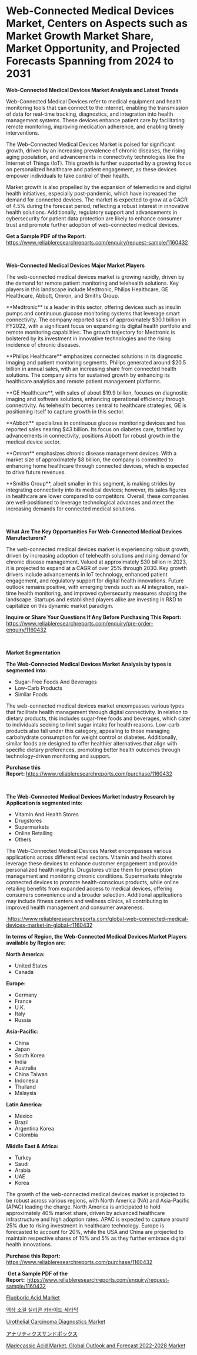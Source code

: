 <p><h1>Web-Connected Medical Devices Market, Centers on Aspects such as Market Growth Market Share, Market Opportunity, and Projected Forecasts Spanning from 2024 to 2031</h1></p><p><strong>Web-Connected Medical Devices Market Analysis and Latest Trends</strong></p>
<p><p>Web-Connected Medical Devices refer to medical equipment and health monitoring tools that can connect to the internet, enabling the transmission of data for real-time tracking, diagnostics, and integration into health management systems. These devices enhance patient care by facilitating remote monitoring, improving medication adherence, and enabling timely interventions.</p><p>The Web-Connected Medical Devices Market is poised for significant growth, driven by an increasing prevalence of chronic diseases, the rising aging population, and advancements in connectivity technologies like the Internet of Things (IoT). This growth is further supported by a growing focus on personalized healthcare and patient engagement, as these devices empower individuals to take control of their health.</p><p>Market growth is also propelled by the expansion of telemedicine and digital health initiatives, especially post-pandemic, which have increased the demand for connected devices. The market is expected to grow at a CAGR of 4.5% during the forecast period, reflecting a robust interest in innovative health solutions. Additionally, regulatory support and advancements in cybersecurity for patient data protection are likely to enhance consumer trust and promote further adoption of web-connected medical devices.</p></p>
<p><strong>Get a Sample PDF of the Report:&nbsp;</strong> <a href="https://www.reliableresearchreports.com/enquiry/request-sample/1160432">https://www.reliableresearchreports.com/enquiry/request-sample/1160432</a></p>
<p>&nbsp;</p>
<p><strong>Web-Connected Medical Devices Major Market Players</strong></p>
<p><p>The web-connected medical devices market is growing rapidly, driven by the demand for remote patient monitoring and telehealth solutions. Key players in this landscape include Medtronic, Philips Healthcare, GE Healthcare, Abbott, Omron, and Smiths Group.</p><p>**Medtronic** is a leader in this sector, offering devices such as insulin pumps and continuous glucose monitoring systems that leverage smart connectivity. The company reported sales of approximately $30.1 billion in FY2022, with a significant focus on expanding its digital health portfolio and remote monitoring capabilities. The growth trajectory for Medtronic is bolstered by its investment in innovative technologies and the rising incidence of chronic diseases.</p><p>**Philips Healthcare** emphasizes connected solutions in its diagnostic imaging and patient monitoring segments. Philips generated around $20.5 billion in annual sales, with an increasing share from connected health solutions. The company aims for sustained growth by enhancing its healthcare analytics and remote patient management platforms.</p><p>**GE Healthcare**, with sales of about $19.9 billion, focuses on diagnostic imaging and software solutions, enhancing operational efficiency through connectivity. As telehealth becomes central to healthcare strategies, GE is positioning itself to capture growth in this sector.</p><p>**Abbott** specializes in continuous glucose monitoring devices and has reported sales nearing $43 billion. Its focus on diabetes care, fortified by advancements in connectivity, positions Abbott for robust growth in the medical device sector.</p><p>**Omron** emphasizes chronic disease management devices. With a market size of approximately $8 billion, the company is committed to enhancing home healthcare through connected devices, which is expected to drive future revenues.</p><p>**Smiths Group**, albeit smaller in this segment, is making strides by integrating connectivity into its medical devices; however, its sales figures in healthcare are lower compared to competitors. Overall, these companies are well-positioned to leverage technological advances and meet the increasing demands for connected medical solutions.</p></p>
<p>&nbsp;</p>
<p><strong>What Are The Key Opportunities For Web-Connected Medical Devices Manufacturers?</strong></p>
<p><p>The web-connected medical devices market is experiencing robust growth, driven by increasing adoption of telehealth solutions and rising demand for chronic disease management. Valued at approximately $30 billion in 2023, it is projected to expand at a CAGR of over 25% through 2030. Key growth drivers include advancements in IoT technology, enhanced patient engagement, and regulatory support for digital health innovations. Future outlook remains positive, with emerging trends such as AI integration, real-time health monitoring, and improved cybersecurity measures shaping the landscape. Startups and established players alike are investing in R&D to capitalize on this dynamic market paradigm.</p></p>
<p><strong>Inquire or Share Your Questions If Any Before Purchasing This Report:</strong> <a href="https://www.reliableresearchreports.com/enquiry/pre-order-enquiry/1160432">https://www.reliableresearchreports.com/enquiry/pre-order-enquiry/1160432</a></p>
<p>&nbsp;</p>
<p><strong>Market Segmentation</strong></p>
<p><strong>The Web-Connected Medical Devices Market Analysis by types is segmented into:</strong></p>
<p><ul><li>Sugar-Free Foods And Beverages</li><li>Low-Carb Products</li><li>Similar Foods</li></ul></p>
<p><p>The web-connected medical devices market encompasses various types that facilitate health management through digital connectivity. In relation to dietary products, this includes sugar-free foods and beverages, which cater to individuals seeking to limit sugar intake for health reasons. Low-carb products also fall under this category, appealing to those managing carbohydrate consumption for weight control or diabetes. Additionally, similar foods are designed to offer healthier alternatives that align with specific dietary preferences, promoting better health outcomes through technology-driven monitoring and support.</p></p>
<p><strong>Purchase this Report:&nbsp;</strong><a href="https://www.reliableresearchreports.com/purchase/1160432">https://www.reliableresearchreports.com/purchase/1160432</a></p>
<p>&nbsp;</p>
<p><strong>The Web-Connected Medical Devices Market Industry Research by Application is segmented into:</strong></p>
<p><ul><li>Vitamin And Health Stores</li><li>Drugstores</li><li>Supermarkets</li><li>Online Retailing</li><li>Others</li></ul></p>
<p><p>The Web-Connected Medical Devices Market encompasses various applications across different retail sectors. Vitamin and health stores leverage these devices to enhance customer engagement and provide personalized health insights. Drugstores utilize them for prescription management and monitoring chronic conditions. Supermarkets integrate connected devices to promote health-conscious products, while online retailing benefits from expanded access to medical devices, offering consumers convenience and a broader selection. Additional applications may include fitness centers and wellness clinics, all contributing to improved health management and consumer awareness.</p></p>
<p><a href="https://www.reliableresearchreports.com/global-web-connected-medical-devices-market-in-global-r1160432">&nbsp;https://www.reliableresearchreports.com/global-web-connected-medical-devices-market-in-global-r1160432</a></p>
<p><strong>In terms of Region, the Web-Connected Medical Devices Market Players available by Region are:</strong></p>
<p>
    <p> <strong> North America: </strong>
        <ul>
            <li>United States</li>
            <li>Canada</li>
        </ul>
        </p> 
    <p> <strong> Europe: </strong>
        <ul>
            <li>Germany</li>
            <li>France</li>
            <li>U.K.</li>
            <li>Italy</li>
            <li>Russia</li>
        </ul>
        </p> 
    <p> <strong> Asia-Pacific: </strong>
        <ul>
            <li>China</li>
            <li>Japan</li>
            <li>South Korea</li>
            <li>India</li>
            <li>Australia</li>
            <li>China Taiwan</li>
            <li>Indonesia</li>
            <li>Thailand</li>
            <li>Malaysia</li>
        </ul>
        </p> 
    <p> <strong> Latin America: </strong>
        <ul>
            <li>Mexico</li>
            <li>Brazil</li>
            <li>Argentina Korea</li>
            <li>Colombia</li>
        </ul>
        </p> 
    <p> <strong> Middle East & Africa: </strong>
        <ul>
            <li>Turkey</li>
            <li>Saudi</li>
            <li>Arabia</li>
            <li>UAE</li>
            <li>Korea</li>
        </ul>
    </p>
    </p>
<p><p>The growth of the web-connected medical devices market is projected to be robust across various regions, with North America (NA) and Asia-Pacific (APAC) leading the charge. North America is anticipated to hold approximately 40% market share, driven by advanced healthcare infrastructure and high adoption rates. APAC is expected to capture around 25% due to rising investment in healthcare technology. Europe is forecasted to account for 20%, while the USA and China are projected to maintain respective shares of 10% and 5% as they further embrace digital health innovations.</p></p>
<p><strong>Purchase this Report: </strong><a href="https://www.reliableresearchreports.com/purchase/1160432">https://www.reliableresearchreports.com/purchase/1160432</a></p>
<p>&nbsp;<strong>Get a Sample PDF of the Report:&nbsp;&nbsp;</strong><a href="https://www.reliableresearchreports.com/enquiry/request-sample/1160432">https://www.reliableresearchreports.com/enquiry/request-sample/1160432</a></p>
<p><strong></strong></p>
<p><p><a href="https://www.linkedin.com/pulse/pioneering-growth-analyzing-global-fluoboric-acid-market-dynamics-2fe1c?trackingId=3jfcZOVMQwuf%2BBeZpGgCQw%3D%3D">Fluoboric Acid Market</a></p><p><a href="https://medium.com/@chongespinoza76/liquid-phase-sintered-silicon-carbide-ceramics-market-%EC%9D%98-%EA%B8%80%EB%A1%9C%EB%B2%8C-%EC%8B%9C%EC%9E%A5-%EA%B0%9C%EC%9A%94%EB%8A%94-%EC%A0%84-%EC%84%B8%EA%B3%84-%EB%B0%8F-%EC%A3%BC%EC%9A%94-%EC%8B%9C%EC%9E%A5%EC%9D%98-%EC%82%B0%EC%97%85%EC%97%90-%EC%98%81%ED%96%A5%EC%9D%84-%EB%AF%B8%EC%B9%98%EB%8A%94-%EC%A3%BC%EC%9A%94-3a781a7c6eb6">액상 소결 실리콘 카바이드 세라믹</a></p><p><a href="https://github.com/bmorecock/Market-Research-Report-List-5/blob/main/urothelial-carcinoma-diagnostics-market.md">Urothelial Carcinoma Diagnostics Market</a></p><p><a href="https://medium.com/@maximuskihn1939/%E3%82%B0%E3%83%AD%E3%83%BC%E3%83%90%E3%83%AB%E3%82%A2%E3%83%8A%E3%83%AA%E3%83%86%E3%82%A3%E3%82%AF%E3%82%B9%E3%82%B5%E3%83%B3%E3%83%89%E3%83%9C%E3%83%83%E3%82%AF%E3%82%B9%E5%B8%82%E5%A0%B4%E3%81%AE%E3%83%8A%E3%83%93%E3%82%B2%E3%83%BC%E3%82%B7%E3%83%A7%E3%83%B3-2024%E5%B9%B4%E3%81%8B%E3%82%892031%E5%B9%B4%E3%81%BE%E3%81%A7%E3%81%AE%E3%83%88%E3%83%AC%E3%83%B3%E3%83%89%E3%81%8B%E3%82%89%E6%88%A6%E7%95%A5%E3%81%B8-a7e73bf08a13">アナリティクスサンドボックス</a></p><p><a href="https://medium.com/@mallieblock/the-comprehensive-madecassic-acid-market-global-outlook-and-forecast-2022-2028-market-research-b55d0979b4bc">Madecassic Acid Market, Global Outlook and Forecast 2022-2028 Market</a></p></p>